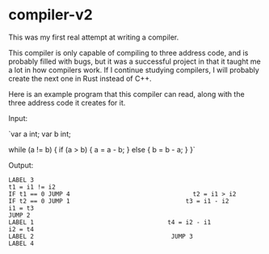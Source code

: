 # compiler-v2

This was my first real attempt at writing a compiler.

This compiler is only capable of compiling to three address code, and is probably filled with bugs,
but it was a successful project in that it taught me a lot in how compilers work.
If I continue studying compilers, I will probably create the next one in Rust instead of C++.

Here is an example program that this compiler can read, along with the three address code it creates for it.


Input:

`var a int;
var b int;

while (a != b) {
    if (a > b) {
      a = a - b;
    } else {
      b = b - a;
    }
}`

Output:

`LABEL 3                                                                                             
t1 = i1 != i2                                                                                       
IF t1 == 0 JUMP 4                                 
t2 = i1 > i2                                
IF t2 == 0 JUMP 1                               
t3 = i1 - i2                                     
i1 = t3                                                                                             
JUMP 2                                                                                              
LABEL 1                                    
t4 = i2 - i1                                                                                        
i2 = t4                                                                                             
LABEL 2                                     
JUMP 3                                                                                              
LABEL 4`
